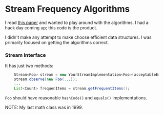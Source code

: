 # Stream Frequency Algorithms

I read [this paper](http://www2.research.att.com/~marioh/papers/vldb08-2.pdf‎) and wanted to play around with the 
algorithms.  I had a hack day coming up; this code is the product.

I didn't make any attempt to make choose efficient data structures.  I was primarily focused on getting the algorithms
correct.

### Stream Interface

It has just two methods:

```java
    Stream<Foo> stream = new YourStreamImplementation<Foo>(acceptableErrorDouble);
    stream.observe(new Foo(...));
    ...
    List<Count> frequenItems = stream.getFrequentItems();
```

`Foo` should have reasonable `hashCode()` and `equals()` implementations.


NOTE: My last math class was in 1999.